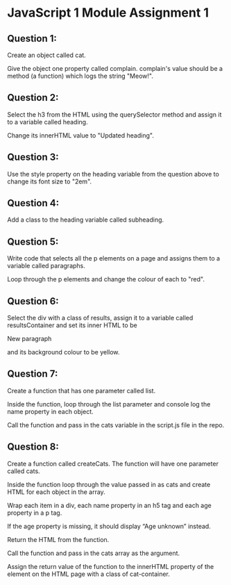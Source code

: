 # JavaScript 1 Module Assignment 1

## Question 1:

Create an object called cat.

Give the object one property called complain. complain's value should be a method (a function) which logs the string "Meow!".

## Question 2:

Select the h3 from the HTML using the querySelector method and assign it to a variable called heading.

Change its innerHTML value to "Updated heading".

## Question 3:

Use the style property on the heading variable from the question above to change its font size to "2em".

## Question 4:

Add a class to the heading variable called subheading.

## Question 5:

Write code that selects all the p elements on a page and assigns them to a variable called paragraphs.

Loop through the p elements and change the colour of each to "red".

## Question 6:

Select the div with a class of results, assign it to a variable called resultsContainer and set its inner HTML to be <p>New paragraph</p> and its background colour to be yellow.

## Question 7:

Create a function that has one parameter called list.

Inside the function, loop through the list parameter and console log the name property in each object.

Call the function and pass in the cats variable in the script.js file in the repo.

## Question 8:

Create a function called createCats. The function will have one parameter called cats.

Inside the function loop through the value passed in as cats and create HTML for each object in the array.

Wrap each item in a div, each name property in an h5 tag and each age property in a p tag.

If the age property is missing, it should display “Age unknown” instead.

Return the HTML from the function.

Call the function and pass in the cats array as the argument.

Assign the return value of the function to the innerHTML property of the element on the HTML page with a class of cat-container.
